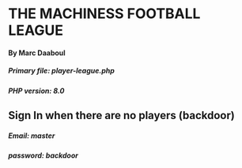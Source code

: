# THE MACHINESS FOOTBALL LEAGUE
#### By Marc Daaboul

##### Primary file: player-league.php
##### PHP version: 8.0

## Sign In when there are no players (backdoor)
##### Email: master
##### password: backdoor
